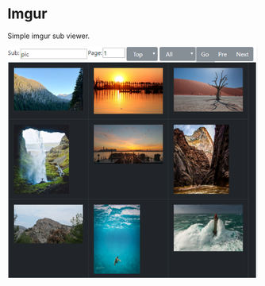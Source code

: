 # Imgur

Simple imgur sub viewer.

![alt text](https://github.com/muhammadahmad2/Imgur/raw/master/Sample.PNG)
